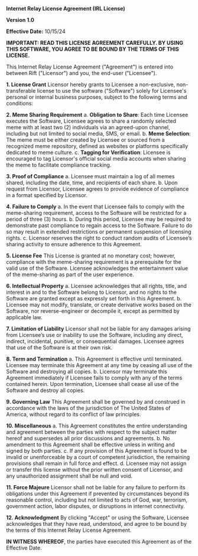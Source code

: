 **Internet Relay License Agreement (IRL License)**

**Version 1.0**

**Effective Date:** 10/15/24

**IMPORTANT: READ THIS LICENSE AGREEMENT CAREFULLY. BY USING THIS SOFTWARE, YOU AGREE TO BE BOUND BY THE TERMS OF THIS LICENSE.**

This Internet Relay License Agreement ("Agreement") is entered into between Rift ("Licensor") and you, the end-user ("Licensee").

**1. License Grant**
Licensor hereby grants to Licensee a non-exclusive, non-transferable license to use the software ("Software") solely for Licensee's personal or internal business purposes, subject to the following terms and conditions:

**2. Meme Sharing Requirement**
a. **Obligation to Share**: Each time Licensee executes the Software, Licensee agrees to share a randomly selected meme with at least two (2) individuals via an agreed-upon channel, including but not limited to social media, SMS, or email.
b. **Meme Selection**: The meme must be either created by Licensee or sourced from a recognized meme repository, defined as websites or platforms specifically dedicated to meme culture.
c. **Tagging for Verification**: Licensee is encouraged to tag Licensor's official social media accounts when sharing the meme to facilitate compliance tracking.

**3. Proof of Compliance**
a. Licensee must maintain a log of all memes shared, including the date, time, and recipients of each share.
b. Upon request from Licensor, Licensee agrees to provide evidence of compliance in a format specified by Licensor.

**4. Failure to Comply**
a. In the event that Licensee fails to comply with the meme-sharing requirement, access to the Software will be restricted for a period of three (3) hours.
b. During this period, Licensee may be required to demonstrate past compliance to regain access to the Software. Failure to do so may result in extended restrictions or permanent suspension of licensing rights.
c. Licensor reserves the right to conduct random audits of Licensee’s sharing activity to ensure adherence to this Agreement.

**5. License Fee**
This License is granted at no monetary cost; however, compliance with the meme-sharing requirement is a prerequisite for the valid use of the Software. Licensee acknowledges the entertainment value of the meme-sharing as part of the user experience.

**6. Intellectual Property**
a. Licensee acknowledges that all rights, title, and interest in and to the Software belong to Licensor, and no rights to the Software are granted except as expressly set forth in this Agreement.
b. Licensee may not modify, translate, or create derivative works based on the Software, nor reverse-engineer or decompile it, except as permitted by applicable law.

**7. Limitation of Liability**
Licensor shall not be liable for any damages arising from Licensee’s use or inability to use the Software, including any direct, indirect, incidental, punitive, or consequential damages. Licensee agrees that use of the Software is at their own risk.

**8. Term and Termination**
a. This Agreement is effective until terminated. Licensee may terminate this Agreement at any time by ceasing all use of the Software and destroying all copies.
b. Licensor may terminate this Agreement immediately if Licensee fails to comply with any of the terms contained herein. Upon termination, Licensee shall cease all use of the Software and destroy all copies.

**9. Governing Law**
This Agreement shall be governed by and construed in accordance with the laws of the jurisdiction of The United States of America, without regard to its conflict of law principles.

**10. Miscellaneous**
a. This Agreement constitutes the entire understanding and agreement between the parties with respect to the subject matter hereof and supersedes all prior discussions and agreements.
b. No amendment to this Agreement shall be effective unless in writing and signed by both parties.
c. If any provision of this Agreement is found to be invalid or unenforceable by a court of competent jurisdiction, the remaining provisions shall remain in full force and effect.
d. Licensee may not assign or transfer this license without the prior written consent of Licensor, and any unauthorized assignment shall be null and void.

**11. Force Majeure**
Licensor shall not be liable for any failure to perform its obligations under this Agreement if prevented by circumstances beyond its reasonable control, including but not limited to acts of God, war, terrorism, government action, labor disputes, or disruptions in internet connectivity.

**12. Acknowledgment**
By clicking "Accept" or using the Software, Licensee acknowledges that they have read, understood, and agree to be bound by the terms of this Internet Relay License Agreement.

**IN WITNESS WHEREOF**, the parties have executed this Agreement as of the Effective Date.
